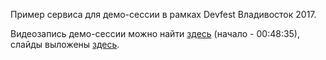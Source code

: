 Пример сервиса для демо-сессии в рамках Devfest Владивосток 2017.

Видеозапись демо-сессии можно найти [здесь](https://youtu.be/qgPRIG12tCc?t=48m35s) (начало - 00:48:35), слайды выложены [здесь](https://github.com/rumyantseva/devfest-2017/blob/master/devfest-slides.pdf).
